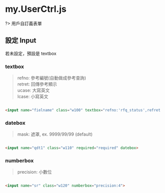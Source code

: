 # my.UserCtrl.js
?>
用戶自訂義表單

## 設定 Input

若未設定，預設是 textbox

### textbox

> refno: 參考編號(自動做成參考查詢) \
> retret: 回傳參考顯示 \
> ucase: 大寫英文 \
> lcase: 小寫英文

```html

<input name="fielname" class="w100" textbox="refno:'rfq_status',refret:'rfq_statusna=codena',ucase:true">

```

### datebox

> mask: 遮罩, ex. 9999/99/99 (default)

```html

<input name="qdt1" class="w110" required="required" datebox>

```

### numberbox

> precision: 小數位

```html

<input name="sr" class="w120" numberbox="precision:4">

```

